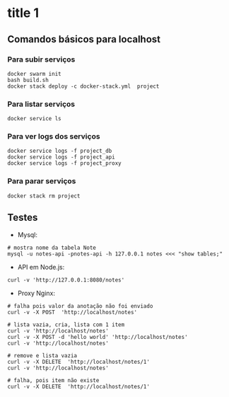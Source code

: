 # title 1


## Comandos básicos para localhost


### Para subir serviços

```
docker swarm init
bash build.sh
docker stack deploy -c docker-stack.yml  project
```

### Para listar serviços

```
docker service ls
```


### Para ver logs dos serviços

```
docker service logs -f project_db
docker service logs -f project_api
docker service logs -f project_proxy
```


### Para parar serviços

```
docker stack rm project 
```


## Testes

- Mysql:

```
# mostra nome da tabela Note
mysql -u notes-api -pnotes-api -h 127.0.0.1 notes <<< "show tables;"
```

- API em Node.js:

```
curl -v 'http://127.0.0.1:8080/notes'
```



- Proxy Nginx:

```
# falha pois valor da anotação não foi enviado
curl -v -X POST  'http://localhost/notes'

# lista vazia, cria, lista com 1 item
curl -v 'http://localhost/notes'
curl -v -X POST -d 'hello world' 'http://localhost/notes' 
curl -v 'http://localhost/notes'

# remove e lista vazia
curl -v -X DELETE  'http://localhost/notes/1'
curl -v 'http://localhost/notes'

# falha, pois item não existe
curl -v -X DELETE  'http://localhost/notes/1'
```

